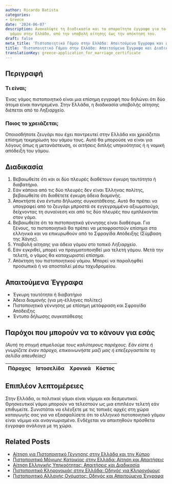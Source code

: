 ```yaml
---
author: Ricardo Batista
categories:
- Greece
date: '2024-06-07'
description: Ανακαλύψτε τη διαδικασία και τα απαραίτητα έγγραφα για το πιστοποιητικό
  γάμου στην Ελλάδα, από την υποβολή αίτησης έως την απόκτησή του.
draft: false
meta_title: 'Πιστοποιητικό Γάμου στην Ελλάδα: Απαιτούμενα Έγγραφα και Διαδικασία'
title: 'Πιστοποιητικό Γάμου στην Ελλάδα: Απαιτούμενα Έγγραφα και Διαδικασία'
translationKey: greece-application_for_marriage_certificate
---
```



## Περιγραφή
### Τι είναι;
Ένας γάμος πιστοποιητικό είναι μια επίσημη εγγραφή που δηλώνει ότι δύο άτομα είναι παντρεμένα. Στην Ελλάδα, η διαδικασία υποβολής αίτησης διέπεται από το Ληξιαρχείο.

### Ποιος το χρειάζεται;
Οποιοσδήποτε ζευγάρι που έχει παντρευτεί στην Ελλάδα και χρειάζεται επίσημη τεκμηρίωση του γάμου τους. Αυτό θα μπορούσε να είναι για λόγους όπως η μετανάστευση, οι αιτήσεις διπλής υπηκοότητας ή η νομική απόδειξη του γάμου.

## Διαδικασία
1. Βεβαιωθείτε ότι και οι δύο πλευρές διαθέτουν έγκυρη ταυτότητα ή διαβατήριο.
2. Εάν κάποια από τις δύο πλευρές δεν είναι Έλληνας πολίτης, βεβαιωθείτε ότι διαθέτετε έγκυρη άδεια διαμονής.
3. Αποκτήστε ένα έντυπο δήλωσης συγκατάθεσης. Αυτό θα πρέπει να υπογραφεί από το ζευγάρι μπροστά σε εγγεγραμμένο αξιωματούχο, δείχνοντας τη συναίνεση και από τις δύο πλευρές που εμπλέκονται στον γάμο.
4. Βεβαιωθείτε ότι τα πιστοποιητικά γέννησης είναι διαθέσιμα. Για ξένους, τα πιστοποιητικά θα πρέπει να μεταφραστούν επίσημα στα ελληνικά και να επικυρωθούν από το Σφραγίδα Απόδειξης (Σύμβαση της Χάγης).
5. Υποβολή αίτησης για άδεια γάμου στο τοπικό Ληξιαρχείο.
6. Εάν εγκριθεί, μπορεί να πραγματοποιηθεί μια τελετή γάμου. Μετά την τελετή, ο γάμος θα καταχωριστεί επίσημα.
7. Απόκτηση του πιστοποιητικού γάμου. Μπορεί να παραληφθεί προσωπικά ή να αποσταλεί μέσω ταχυδρομείου.

## Απαιτούμενα Έγγραφα
- Έγκυρη ταυτότητα ή διαβατήριο
- Άδεια διαμονής (για μη-έλληνες πολίτες)
- Πιστοποιητικά γέννησης με επίσημη μετάφραση και Σφραγίδα Απόδειξης
- Έντυπο δήλωσης συγκατάθεσης

## Παρόχοι που μπορούν να το κάνουν για εσάς

_(Αυτή τη στιγμή επιμελούμε τους καλύτερους παρόχους. Εάν είστε ή γνωρίζετε έναν πάροχο, επικοινωνήστε μαζί μας ή επεξεργαστείτε τη σελίδα απευθείας)_

| Πάροχος | Ιστοσελίδα | Χρονικά | Κόστος |
| --------------- | --------------- | :-------------: | :-------------: |

## Επιπλέον λεπτομέρειες
Στην Ελλάδα, οι πολιτικοί γάμοι είναι νόμιμοι και δεσμευτικοί. Θρησκευτικοί γάμοι μπορούν να τελεστούν ως μια επιπλέον τελετή εάν επιθυμείτε. Συνιστάται να ελέγξετε με τις τοπικές αρχές στη χώρα καταγωγής σας για να εξασφαλίσετε ότι το ελληνικό πιστοποιητικό γάμου είναι νόμιμο και αναγνωρισμένο. Ενδέχεται να απαιτηθούν πρόσθετα έγγραφα ανάλογα με τη χώρα.


## Related Posts

- [Αίτηση για Πιστοποιητικό Γέννησης στην Ελλάδα και την Κύπρο](https://tramitit.com/el/guides/greece/aitese_gia_pistopoietiko_genneses/)
- [Πιστοποιητικό Μόνιμης Κατοικίας στην Ελλάδα: Αίτηση και Απαιτήσεις](https://tramitit.com/el/guides/greece/aitese_gia_bebaiose_monimou_katoikias/)
- [Αίτηση Ελληνικής Υπηκοότητας: Απαιτήσεις και Διαδικασία](https://tramitit.com/el/guides/greece/aitese_gia_apoktese_ellenikes_ithageneias/)
- [Πιστοποιητικό Κληρονομιάς στην Ελλάδα: Οδηγός για Κληρονόμους](https://tramitit.com/el/guides/greece/aitese_gia_pistopoietiko_kleronomias/)
- [Πιστοποιητικό Αλλαγής Ονόματος: Οδηγός και Απαιτούμενα Έγγραφα](https://tramitit.com/el/guides/greece/aitese_gia_pistopoietiko_allages_eponumou/)